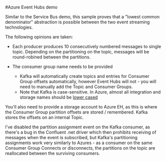 #Azure Event Hubs demo

Similar to the Service Bus demo, this sample proves that a "lowest common denominator" abstraction is possible between the two event streaming technologies.

The following opinions are taken:

 - Each producer produces 10 consecutively numbered messages to single topic. Depending on the partitioning on the topic, messages will be round-robined between the partitions.
 - The consumer group name needs to be provided
 
    - Kafka will automatically create topics and entries for Consumer Group offsets automatically, however Event Hubs will not - you will need to manually add the Topic and Consumer Groups.
    - Note that Kafka is case-sensitive. In Azure, almost all integration and storage names should be [lower cased](https://docs.microsoft.com/en-us/azure/architecture/best-practices/naming-conventions#storage)
 
 You'll also need to provide a storage account to Azure EH, as this is where the Consumer Group partition offsets are stored / remembered. Kafka stores the offsets on an internal Topic.
  
I've disabled the partition assignment event on the Kafka consumer, as there's a bug in the Confluent .net driver which then prohibits receiving of messages when the event is subscribed, but Kafka's partitioning 
assignments work very similarly to Azures - as a consumer on the same Consumer Group Connects or disconnects, the partitions on the topic are reallocated between the surviving consumers.
 